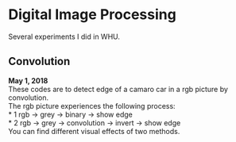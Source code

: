 # Digital Image Processing
Several experiments I did in WHU.
## Convolution
**May 1, 2018**  
 These codes are to detect edge of a camaro car in a rgb picture by convolution.  
 The rgb picture experiences the following process:  
 	 * 1 rgb -> grey -> binary -> show edge    
 	 * 2 rgb -> grey -> convolution -> invert -> show edge    
 You can find different visual effects of two methods.  
